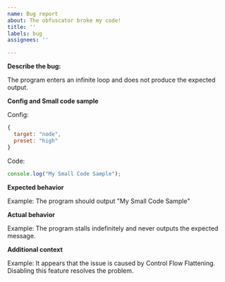 ```yaml
---
name: Bug report
about: The obfuscator broke my code!
title: ''
labels: bug
assignees: ''

---
```


**Describe the bug:**

The program enters an infinite loop and does not produce the expected output.

**Config and Small code sample**

Config:

```js
{
  target: "node",
  preset: "high"
}
```

Code:

```js
console.log("My Small Code Sample");
```

**Expected behavior**

Example: The program should output "My Small Code Sample"

**Actual behavior**

Example: The program stalls indefinitely and never outputs the expected message.

**Additional context**

Example: It appears that the issue is caused by Control Flow Flattening. Disabling this feature resolves the problem.


